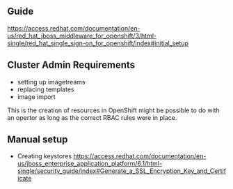 ## Guide
https://access.redhat.com/documentation/en-us/red_hat_jboss_middleware_for_openshift/3/html-single/red_hat_single_sign-on_for_openshift/index#initial_setup

## Cluster Admin Requirements

- setting up imagetreams
- replacing templates
- image import 

This is the creation of resources in OpenShift might be possible to do with an opertor as long as the correct RBAC rules were in place.


## Manual setup
- Creating keystores https://access.redhat.com/documentation/en-us/jboss_enterprise_application_platform/6.1/html-single/security_guide/index#Generate_a_SSL_Encryption_Key_and_Certificate